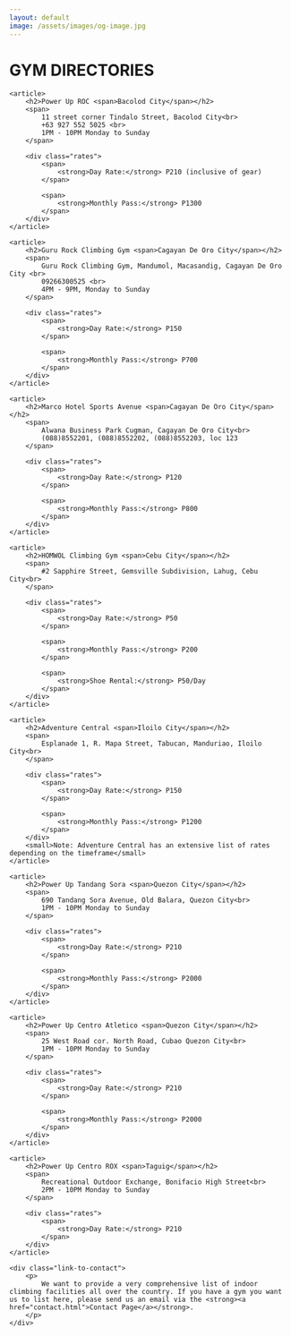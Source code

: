 ```yaml
---
layout: default
image: /assets/images/og-image.jpg
---
```


<div class="directory fixed-width-container">
	<h1 class="section-heading">GYM DIRECTORIES</h1>

	<article>
		<h2>Power Up ROC <span>Bacolod City</span></h2>
		<span>
			11 street corner Tindalo Street, Bacolod City<br>
			+63 927 552 5025 <br>
			1PM - 10PM Monday to Sunday
		</span>

		<div class="rates">
			<span>
				<strong>Day Rate:</strong> P210 (inclusive of gear)
			</span>

			<span>
				<strong>Monthly Pass:</strong> P1300
			</span>
		</div>
	</article>

	<article>
		<h2>Guru Rock Climbing Gym <span>Cagayan De Oro City</span></h2>
		<span>
			Guru Rock Climbing Gym, Mandumol, Macasandig, Cagayan De Oro City <br>
			09266300525 <br>
			4PM - 9PM, Monday to Sunday
		</span>

		<div class="rates">
			<span>
				<strong>Day Rate:</strong> P150
			</span>

			<span>
				<strong>Monthly Pass:</strong> P700
			</span>
		</div>
	</article>

	<article>
		<h2>Marco Hotel Sports Avenue <span>Cagayan De Oro City</span></h2>
		<span>
			Alwana Business Park Cugman, Cagayan De Oro City<br>
			(088)8552201, (088)8552202, (088)8552203, loc 123
		</span>

		<div class="rates">
			<span>
				<strong>Day Rate:</strong> P120
			</span>

			<span>
				<strong>Monthly Pass:</strong> P800
			</span>
		</div>
	</article>

	<article>
		<h2>HOMWOL Climbing Gym <span>Cebu City</span></h2>
		<span>
			#2 Sapphire Street, Gemsville Subdivision, Lahug, Cebu City<br>
		</span>

		<div class="rates">
			<span>
				<strong>Day Rate:</strong> P50
			</span>

			<span>
				<strong>Monthly Pass:</strong> P200
			</span>

			<span>
				<strong>Shoe Rental:</strong> P50/Day
			</span>
		</div>
	</article>

	<article>
		<h2>Adventure Central <span>Iloilo City</span></h2>
		<span>
			Esplanade 1, R. Mapa Street, Tabucan, Manduriao, Iloilo City<br>
		</span>

		<div class="rates">
			<span>
				<strong>Day Rate:</strong> P150
			</span>

			<span>
				<strong>Monthly Pass:</strong> P1200
			</span>
		</div>
		<small>Note: Adventure Central has an extensive list of rates depending on the timeframe</small>
	</article>

	<article>
		<h2>Power Up Tandang Sora <span>Quezon City</span></h2>
		<span>
			690 Tandang Sora Avenue, Old Balara, Quezon City<br>
			1PM - 10PM Monday to Sunday
		</span>

		<div class="rates">
			<span>
				<strong>Day Rate:</strong> P210
			</span>

			<span>
				<strong>Monthly Pass:</strong> P2000
			</span>
		</div>
	</article>

	<article>
		<h2>Power Up Centro Atletico <span>Quezon City</span></h2>
		<span>
			25 West Road cor. North Road, Cubao Quezon City<br>
			1PM - 10PM Monday to Sunday
		</span>

		<div class="rates">
			<span>
				<strong>Day Rate:</strong> P210
			</span>

			<span>
				<strong>Monthly Pass:</strong> P2000
			</span>
		</div>
	</article>

	<article>
		<h2>Power Up Centro ROX <span>Taguig</span></h2>
		<span>
			Recreational Outdoor Exchange, Bonifacio High Street<br>
			2PM - 10PM Monday to Sunday
		</span>

		<div class="rates">
			<span>
				<strong>Day Rate:</strong> P210
			</span>
		</div>
	</article>

	<div class="link-to-contact">
		<p>
			We want to provide a very comprehensive list of indoor climbing facilities all over the country. If you have a gym you want us to list here, please send us an email via the <strong><a href="contact.html">Contact Page</a></strong>.
		</p>
	</div>
</div>